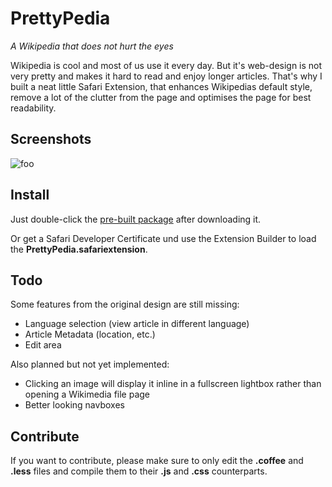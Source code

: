 # PrettyPedia

*A Wikipedia that does not hurt the eyes*

Wikipedia is cool and most of us use it every day. But it's web-design is not very pretty and makes it hard to read and enjoy longer articles. That's why I built a neat little Safari Extension, that enhances Wikipedias default style, remove a lot of the clutter from the page and optimises the page for best readability.

## Screenshots

![foo](https://raw.github.com/arrizer/Prettypedia/master/Screenshots/page.png)

## Install

Just double-click the [pre-built package](https://github.com/arrizer/Prettypedia/raw/master/PrettyPedia.safariextz) after downloading it.

Or get a Safari Developer Certificate und use the Extension Builder to load the __PrettyPedia.safariextension__.

## Todo

Some features from the original design are still missing:

- Language selection (view article in different language)
- Article Metadata (location, etc.)
- Edit area

Also planned but not yet implemented:

- Clicking an image will display it inline in a fullscreen lightbox rather than opening a Wikimedia file page
- Better looking navboxes

## Contribute

If you want to contribute, please make sure to only edit the __.coffee__ and __.less__ files and compile them to their __.js__ and __.css__ counterparts.